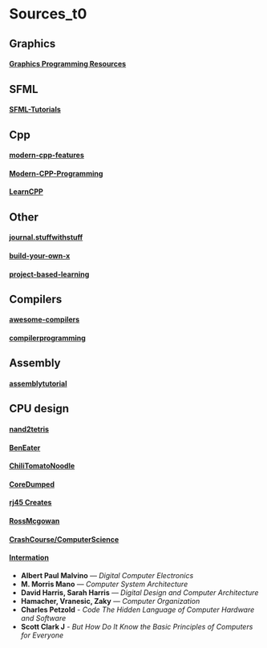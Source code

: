 # Sources_t0

## Graphics

#### [Graphics Programming Resources](https://gist.github.com/notnotrobby/ceef71527b4f15869133ba7b397912e9)

## SFML

#### [SFML-Tutorials](https://github.com/SFML/SFML/wiki/Tutorials#sfml-3)

## Cpp

#### [modern-cpp-features](https://github.com/AnthonyCalandra/modern-cpp-features)
#### [Modern-CPP-Programming](https://github.com/federico-busato/Modern-CPP-Programming?tab=readme-ov-file)
#### [LearnCPP](https://github.com/Lakhankumawat/LearnCPP)

## Other

#### [journal.stuffwithstuff](https://journal.stuffwithstuff.com)
#### [build-your-own-x](https://github.com/codecrafters-io/build-your-own-x?tab=readme-ov-file#build-your-own-3d-renderer)
#### [project-based-learning](https://github.com/practical-tutorials/project-based-learning?tab=readme-ov-file)

## Compilers

#### [awesome-compilers](https://github.com/aalhour/awesome-compilers?tab=readme-ov-file#learning)
#### [compilerprogramming](https://compilerprogramming.github.io)

## Assembly

#### [assemblytutorial](https://www.assemblytutorial.com)

## CPU design

#### [nand2tetris](https://www.youtube.com/watch?v=LqirVc5SlW0&list=PLrDd_kMiAuNmSb-CKWQqq9oBFN_KNMTaI&index=1)
#### [BenEater](https://www.youtube.com/@BenEater)
#### [ChiliTomatoNoodle](https://www.youtube.com/watch?v=Kbbzwabgtok&list=PLqCJpWy5Fohdz6Nu2yG6Loubocqk3sRNR)
#### [CoreDumped](https://www.youtube.com/@CoreDumpped)
#### [rj45 Creates](https://www.youtube.com/watch?v=FSVhlqE7EgA&list=PLilenfQGj6CEG6iZ4TQJ10PI7pCWsy1AO)
#### [RossMcgowan](https://www.youtube.com/@RossMcgowanMaths)
#### [CrashCourse/ComputerScience](https://www.youtube.com/watch?v=tpIctyqH29Q&list=PL8dPuuaLjXtNlUrzyH5r6jN9ulIgZBpdo)
#### [Intermation](https://www.youtube.com/watch?v=2jfoLxQXq3Y&list=PLxfrSxK7P38X7XfG4X8Y9cdOURvC7ObMF)

- **Albert Paul Malvino** — *Digital Computer Electronics*
- **M. Morris Mano** — *Computer System Architecture*
- **David Harris, Sarah Harris** — *Digital Design and Computer Architecture*
- **Hamacher, Vranesic, Zaky** — *Computer Organization*
- **Charles Petzold** - *Code The Hidden Language of Computer Hardware and Software*
- **Scott Clark J** - *But How Do It Know the Basic Principles of Computers for Everyone*
